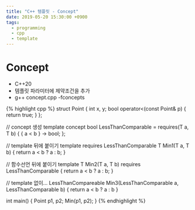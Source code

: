 ```yaml
---
title: "C++ 템플릿 - Concept"
date: 2019-05-20 15:30:00 +0900
tags:
  - programming
  - cpp
  - template
---
```


Concept
===
* C++20
* 템플릿 파라미터에 제약조건을 추가
* g++ concept.cpp -fconcepts

{% highlight cpp %}
struct Point
{
	int x, y;
	bool operator<(const Point& p) { return true; }
};

// concept 생성
template<typename T>
concept bool LessThanComparable = requires(T a, T b)
{
	{ a < b } -> bool;
};

// template 뒤에 붙이기
template<typename T> requires LessThanComparable<T>
T Min1(T a, T b)
{
	return a < b ? a : b;
}

// 함수선언 뒤에 붙이기
template<typename T>
T Min2(T a, T b) requires LessThanComparable<T>
{
	return a < b ? a : b;
}

// template 없이...
LessThanCompareable Min3(LessThanComparable a, LessThanComparable b)
{
	return a < b ? a : b
}

int main()
{
	Point p1, p2;
	Min(p1, p2);
}
{% endhighlight %}

